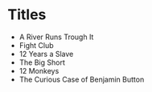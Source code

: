 # Titles


* A River Runs Trough It
* Fight Club
* 12 Years a Slave
* The Big Short
* 12 Monkeys
* The Curious Case of Benjamin Button
